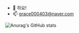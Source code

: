 - 👋 하요!
- 📫 grace000403@naver.com

![Anurag's GitHub stats](https://github-readme-stats.vercel.app/api?username=yedoong&show_icons=true&theme=radical)
<!---
yedoong/yedoong is a ✨ special ✨ repository because its `README.md` (this file) appears on your GitHub profile.
You can click the Preview link to take a look at your changes.
--->
